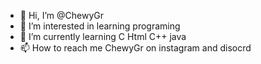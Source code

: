 - 👋 Hi, I’m @ChewyGr
- 👀 I’m interested in learning programing 
- 🌱 I’m currently learning C Html C++ java 
- 📫 How to reach me ChewyGr on instagram and disocrd 

<!---
ChewyGr/ChewyGr is a ✨ special ✨ repository because its `README.md` (this file) appears on your GitHub profile.
You can click the Preview link to take a look at your changes.
--->
